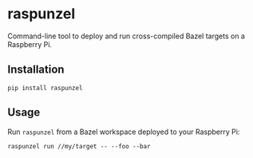 # raspunzel

Command-line tool to deploy and run cross-compiled Bazel targets on a Raspberry Pi.

## Installation

```console
pip install raspunzel
```

## Usage

Run ``raspunzel`` from a Bazel workspace deployed to your Raspberry Pi:

```
raspunzel run //my/target -- --foo --bar
```
